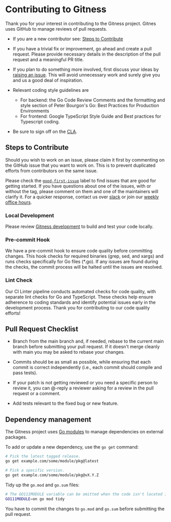 # Contributing to Gitness

Thank you for your interest in contributing to the Gitness project. Gitnes uses GitHub to manage reviews of pull requests.

* If you are a new contributor see: [Steps to Contribute](#steps-to-contribute)

* If you have a trivial fix or improvement, go ahead and create a pull request. Please provide necessary details in the description of the pull request and a meaningful PR title.

* If you plan to do something more involved, first discuss your ideas by [raising an issue](https://github.com/harness/gitness/issues). This will avoid unnecessary work and surely give you and us a good deal of inspiration. 

* Relevant coding style guidelines are 

    - For backend: the Go Code Review Comments and the formatting and style section of Peter Bourgon's Go: Best Practices for Production Environments
    - For frontend: Google TypeScript Style Guide and Best practices for Typescript coding. 

* Be sure to sign off on the [CLA](https://cla-assistant.io/harness/gitness).

## Steps to Contribute

Should you wish to work on an issue, please claim it first by commenting on the GitHub issue that you want to work on. This is to prevent duplicated efforts from contributors on the same issue.

Please check the [`good-first-issue`](https://github.com/harness/gitness/issues?q=is%3Aissue+is%3Aopen+label%3A%22good+first+issue%22) label to find issues that are good for getting started. If you have questions about one of the issues, with or without the tag, please comment on them and one of the maintainers will clarify it. For a quicker response, contact us over [slack](https://docs.gitness.com/support#slack) or join our [weekly office hours](https://docs.gitness.com/support#weekly-office-hours).

### Local Development

Please review [Gitness development](https://github.com/harness/gitness/tree/main?tab=readme-ov-file#gitness-development) to build and test your code locally. 

### Pre-commit Hook

We have a pre-commit hook to ensure code quality before committing changes. This hook checks for required binaries (grep, sed, and xargs) and runs checks specifically for Go files (*.go). If any issues are found during the checks, the commit process will be halted until the issues are resolved.

### Lint Check

Our CI Linter pipeline conducts automated checks for code quality, with separate lint checks for Go and TypeScript. These checks help ensure adherence to coding standards and identify potential issues early in the development process. Thank you for contributing to our code quality efforts!

## Pull Request Checklist

* Branch from the main branch and, if needed, rebase to the current main branch before submitting your pull request. If it doesn't merge cleanly with main you may be asked to rebase your changes.

* Commits should be as small as possible, while ensuring that each commit is correct independently (i.e., each commit should compile and pass tests).

* If your patch is not getting reviewed or you need a specific person to review it, you can @-reply a reviewer asking for a review in the pull request or a comment.

* Add tests relevant to the fixed bug or new feature.

## Dependency management

The Gitness project uses [Go modules](https://golang.org/cmd/go/#hdr-Modules__module_versions__and_more) to manage dependencies on external packages.

To add or update a new dependency, use the `go get` command:

```bash
# Pick the latest tagged release.
go get example.com/some/module/pkg@latest

# Pick a specific version.
go get example.com/some/module/pkg@vX.Y.Z
```

Tidy up the `go.mod` and `go.sum` files:

```bash
# The GO111MODULE variable can be omitted when the code isn't located in GOPATH.
GO111MODULE=on go mod tidy
```

You have to commit the changes to `go.mod` and `go.sum` before submitting the pull request.


